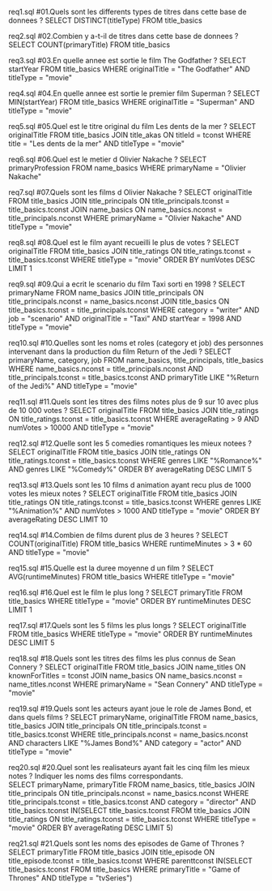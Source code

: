 req1.sql
#01.Quels sont les differents types de titres dans cette base de donnees ?
SELECT
DISTINCT(titleType)
FROM title_basics

req2.sql
#02.Combien y a-t-il de titres dans cette base de donnees ?
SELECT
COUNT(primaryTitle)
FROM title_basics

req3.sql
#03.En quelle annee est sortie le film The Godfather  ?
SELECT startYear
FROM title_basics
WHERE originalTitle = "The Godfather"
AND titleType = "movie"

req4.sql
#04.En quelle annee est sortie le premier film Superman ?
SELECT
MIN(startYear)
FROM title_basics
WHERE originalTitle = "Superman"
AND titleType = "movie"

req5.sql
#05.Quel est le titre original du film  Les dents de la mer  ?
SELECT originalTitle
FROM title_basics
JOIN title_akas 
ON titleId = tconst 
WHERE title = "Les dents de la mer"
AND titleType = "movie"

req6.sql
#06.Quel est le metier d Olivier Nakache ?
SELECT primaryProfession
FROM name_basics
WHERE primaryName = "Olivier Nakache"

req7.sql
#07.Quels sont les films d Olivier Nakache ?
SELECT originalTitle
FROM title_basics
JOIN title_principals 
ON title_principals.tconst = title_basics.tconst 
JOIN name_basics 
ON name_basics.nconst = title_principals.nconst 
WHERE primaryName = "Olivier Nakache"
AND titleType = "movie"

req8.sql
#08.Quel est le film ayant recueilli le plus de votes ?
SELECT originalTitle
FROM title_basics
JOIN title_ratings 
ON title_ratings.tconst = title_basics.tconst 
WHERE titleType = "movie"
ORDER BY numVotes 
DESC
LIMIT 1

req9.sql
#09.Qui a ecrit le scenario du film Taxi sorti en 1998 ?
SELECT primaryName
FROM name_basics
JOIN title_principals 
ON title_principals.nconst = name_basics.nconst 
JOIN title_basics 
ON title_basics.tconst = title_principals.tconst 
WHERE category = "writer"
AND job = "scenario"
AND originalTitle = "Taxi"
AND startYear = 1998
AND titleType = "movie"

req10.sql
#10.Quelles sont les noms et roles (category et job) des personnes intervenant dans la production du film Return of the Jedi ?
SELECT primaryName, category, job 
FROM name_basics, title_principals, title_basics
WHERE name_basics.nconst = title_principals.nconst 
AND title_principals.tconst = title_basics.tconst 
AND primaryTitle 
LIKE "%Return of the Jedi%"
AND titleType = "movie"

req11.sql
#11.Quels sont les titres des films notes plus de 9 sur 10 avec plus de 10 000 votes ?
SELECT originalTitle
FROM title_basics
JOIN title_ratings 
ON title_ratings.tconst = title_basics.tconst 
WHERE averageRating > 9
AND numVotes > 10000
AND titleType = "movie"

req12.sql
#12.Quelle sont les 5 comedies romantiques les mieux notees ?
SELECT originalTitle
FROM title_basics
JOIN title_ratings 
ON title_ratings.tconst = title_basics.tconst 
WHERE genres 
LIKE "%Romance%"
AND genres 
LIKE "%Comedy%"
ORDER BY averageRating 
DESC
LIMIT 5

req13.sql
#13.Quels sont les 10 films d animation ayant recu plus de 1000 votes les mieux notes ?
SELECT originalTitle
FROM title_basics
JOIN title_ratings 
ON title_ratings.tconst = title_basics.tconst 
WHERE genres 
LIKE "%Animation%"
AND numVotes > 1000
AND titleType = "movie"
ORDER BY averageRating 
DESC
LIMIT 10

req14.sql
#14.Combien de films durent plus de 3 heures ?
SELECT
COUNT(originalTitle)
FROM title_basics
WHERE runtimeMinutes > 3 * 60
AND titleType = "movie"

req15.sql
#15.Quelle est la duree moyenne d un film ?
SELECT
AVG(runtimeMinutes)
FROM title_basics
WHERE titleType = "movie"

req16.sql
#16.Quel est le film le plus long ?
SELECT primaryTitle
FROM title_basics
WHERE titleType = "movie"
ORDER BY runtimeMinutes
DESC
LIMIT 1

req17.sql
#17.Quels sont les 5 films les plus longs ?
SELECT originalTitle
FROM title_basics
WHERE titleType = "movie"
ORDER BY runtimeMinutes 
DESC
LIMIT 5

req18.sql
#18.Quels sont les titres des films les plus connus de Sean Connery ?
SELECT originalTitle
FROM title_basics
JOIN name_titles 
ON knownForTitles = tconst 
JOIN name_basics 
ON name_basics.nconst = name_titles.nconst 
WHERE primaryName = "Sean Connery"
AND titleType = "movie"

req19.sql
#19.Quels sont les acteurs ayant joue le role de James Bond, et dans quels films ?
SELECT primaryName, originalTitle
FROM name_basics, title_basics
JOIN title_principals 
ON title_principals.tconst = title_basics.tconst 
WHERE title_principals.nconst = name_basics.nconst 
AND characters 
LIKE "%James Bond%"
AND category = "actor"
AND titleType = "movie"

req20.sql
#20.Quel sont les realisateurs ayant fait les cinq film les mieux notes ? Indiquer les noms des films correspondants.  
SELECT primaryName, primaryTitle
FROM name_basics, title_basics
JOIN title_principals 
ON title_principals.nconst = name_basics.nconst
WHERE title_principals.tconst = title_basics.tconst
AND category = "director"
AND title_basics.tconst IN(SELECT title_basics.tconst
					FROM title_basics
					JOIN title_ratings 
					ON title_ratings.tconst = title_basics.tconst
					WHERE titleType = "movie"
					ORDER BY averageRating 
					DESC
					LIMIT 5)

req21.sql
#21.Quels sont les noms des episodes de Game of Thrones ?
SELECT primaryTitle
FROM title_basics
JOIN title_episode 
ON title_episode.tconst = title_basics.tconst 
WHERE parenttconst 
IN(SELECT title_basics.tconst 
	FROM title_basics
	WHERE primaryTitle = "Game of Thrones"
	AND titleType = "tvSeries")